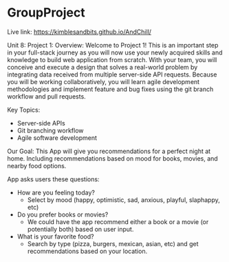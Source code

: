 # GroupProject

Live link: https://kimblesandbits.github.io/AndChill/

Unit 8: Project 1:
Overview: Welcome to Project 1! This is an important step in your full-stack journey as you will now use your newly acquired skills and knowledge to build web application from scratch. With your team, you will conceive and execute a design that solves a real-world problem by integrating data received from multiple server-side API requests. Because you will be working collaboratively, you will learn agile development methodologies and implement feature and bug fixes using the git branch workflow and pull requests.

Key Topics:
* Server-side APIs
* Git branching workflow
* Agile software development

Our Goal:
This App will give you recommendations for a perfect night at home. Including recommendations based on mood for books, movies, and nearby food options.

App asks users these questions:
* How are you feeling today?
  * Select by mood (happy, optimistic, sad, anxious, playful, slaphappy, etc)
* Do you prefer books or movies?
  * We could have the app recommend either a book or a movie (or potentially both) based on user input.
* What is your favorite food?
  * Search by type (pizza, burgers, mexican, asian, etc) and get recommendations based on your location.

